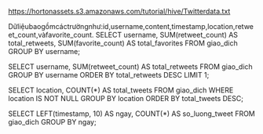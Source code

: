 https://hortonassets.s3.amazonaws.com/tutorial/hive/Twitterdata.txt

Dữliệubaogồmcáctrườngnhư:id,username,content,timestamp,location,retweet_count,vàfavorite_count.
SELECT username, 
       SUM(retweet_count) AS total_retweets, 
       SUM(favorite_count) AS total_favorites
FROM giao_dich
GROUP BY username;


SELECT username, SUM(retweet_count) AS total_retweets
FROM giao_dich
GROUP BY username
ORDER BY total_retweets DESC
LIMIT 1;

SELECT location, COUNT(*) AS total_tweets
FROM giao_dich
WHERE location IS NOT NULL
GROUP BY location
ORDER BY total_tweets DESC;

SELECT LEFT(timestamp, 10) AS ngay, COUNT(*) AS so_luong_tweet
FROM giao_dich
GROUP BY ngay;
